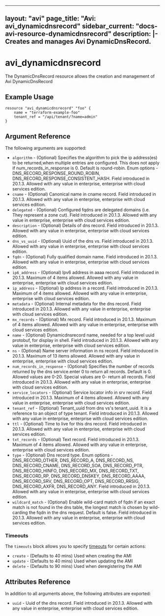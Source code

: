 <!--
    Copyright 2021 VMware, Inc.
    SPDX-License-Identifier: Mozilla Public License 2.0
-->
---
layout: "avi"
page_title: "Avi: avi_dynamicdnsrecord"
sidebar_current: "docs-avi-resource-dynamicdnsrecord"
description: |-
  Creates and manages Avi DynamicDnsRecord.
---

# avi_dynamicdnsrecord

The DynamicDnsRecord resource allows the creation and management of Avi DynamicDnsRecord

## Example Usage

```hcl
resource "avi_dynamicdnsrecord" "foo" {
    name = "terraform-example-foo"
    tenant_ref = "/api/tenant/?name=admin"
}
```

## Argument Reference

The following arguments are supported:

* `algorithm` - (Optional) Specifies the algorithm to pick the ip address(es) to be returned,when multiple entries are configured. This does not apply if num_records_in_response is 0. Default is round-robin. Enum options - DNS_RECORD_RESPONSE_ROUND_ROBIN, DNS_RECORD_RESPONSE_CONSISTENT_HASH. Field introduced in 20.1.3. Allowed with any value in enterprise, enterprise with cloud services edition.
* `cname` - (Optional) Canonical name in cname record. Field introduced in 20.1.3. Allowed with any value in enterprise, enterprise with cloud services edition.
* `delegated` - (Optional) Configured fqdns are delegated domains (i.e. They represent a zone cut). Field introduced in 20.1.3. Allowed with any value in enterprise, enterprise with cloud services edition.
* `description` - (Optional) Details of dns record. Field introduced in 20.1.3. Allowed with any value in enterprise, enterprise with cloud services edition.
* `dns_vs_uuid` - (Optional) Uuid of the dns vs. Field introduced in 20.1.3. Allowed with any value in enterprise, enterprise with cloud services edition.
* `fqdn` - (Optional) Fully qualified domain name. Field introduced in 20.1.3. Allowed with any value in enterprise, enterprise with cloud services edition.
* `ip6_address` - (Optional) Ipv6 address in aaaa record. Field introduced in 20.1.3. Maximum of 4 items allowed. Allowed with any value in enterprise, enterprise with cloud services edition.
* `ip_address` - (Optional) Ip address in a record. Field introduced in 20.1.3. Maximum of 4 items allowed. Allowed with any value in enterprise, enterprise with cloud services edition.
* `metadata` - (Optional) Internal metadata for the dns record. Field introduced in 20.1.3. Allowed with any value in enterprise, enterprise with cloud services edition.
* `mx_records` - (Optional) Mx record. Field introduced in 20.1.3. Maximum of 4 items allowed. Allowed with any value in enterprise, enterprise with cloud services edition.
* `name` - (Optional) Dynamicdnsrecord name, needed for a top level uuid protobuf, for display in shell. Field introduced in 20.1.3. Allowed with any value in enterprise, enterprise with cloud services edition.
* `ns` - (Optional) Name server information in ns record. Field introduced in 20.1.3. Maximum of 13 items allowed. Allowed with any value in enterprise, enterprise with cloud services edition.
* `num_records_in_response` - (Optional) Specifies the number of records returned by the dns service.enter 0 to return all records. Default is 0. Allowed values are 0-20. Special values are 0- return all records. Field introduced in 20.1.3. Allowed with any value in enterprise, enterprise with cloud services edition.
* `service_locators` - (Optional) Service locator info in srv record. Field introduced in 20.1.3. Maximum of 4 items allowed. Allowed with any value in enterprise, enterprise with cloud services edition.
* `tenant_ref` - (Optional) Tenant_uuid from dns vs's tenant_uuid. It is a reference to an object of type tenant. Field introduced in 20.1.3. Allowed with any value in enterprise, enterprise with cloud services edition.
* `ttl` - (Optional) Time to live for this dns record. Field introduced in 20.1.3. Allowed with any value in enterprise, enterprise with cloud services edition.
* `txt_records` - (Optional) Text record. Field introduced in 20.1.3. Maximum of 4 items allowed. Allowed with any value in enterprise, enterprise with cloud services edition.
* `type` - (Optional) Dns record type. Enum options - DNS_RECORD_OTHER, DNS_RECORD_A, DNS_RECORD_NS, DNS_RECORD_CNAME, DNS_RECORD_SOA, DNS_RECORD_PTR, DNS_RECORD_HINFO, DNS_RECORD_MX, DNS_RECORD_TXT, DNS_RECORD_RP, DNS_RECORD_DNSKEY, DNS_RECORD_AAAA, DNS_RECORD_SRV, DNS_RECORD_OPT, DNS_RECORD_RRSIG, DNS_RECORD_AXFR, DNS_RECORD_ANY. Field introduced in 20.1.3. Allowed with any value in enterprise, enterprise with cloud services edition.
* `wildcard_match` - (Optional) Enable wild-card match of fqdn  if an exact match is not found in the dns table, the longest match is chosen by wild-carding the fqdn in the dns request. Default is false. Field introduced in 20.1.3. Allowed with any value in enterprise, enterprise with cloud services edition.


### Timeouts

The `timeouts` block allows you to specify [timeouts](https://www.terraform.io/docs/configuration/resources.html#timeouts) for certain actions:

* `create` - (Defaults to 40 mins) Used when creating the AMI
* `update` - (Defaults to 40 mins) Used when updating the AMI
* `delete` - (Defaults to 90 mins) Used when deregistering the AMI

## Attributes Reference

In addition to all arguments above, the following attributes are exported:

* `uuid` -  Uuid of the dns record. Field introduced in 20.1.3. Allowed with any value in enterprise, enterprise with cloud services edition.

